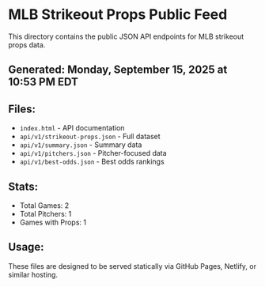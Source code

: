 # MLB Strikeout Props Public Feed

This directory contains the public JSON API endpoints for MLB strikeout props data.

## Generated: Monday, September 15, 2025 at 10:53 PM EDT

## Files:
- `index.html` - API documentation
- `api/v1/strikeout-props.json` - Full dataset
- `api/v1/summary.json` - Summary data
- `api/v1/pitchers.json` - Pitcher-focused data  
- `api/v1/best-odds.json` - Best odds rankings

## Stats:
- Total Games: 2
- Total Pitchers: 1
- Games with Props: 1

## Usage:
These files are designed to be served statically via GitHub Pages, Netlify, or similar hosting.
